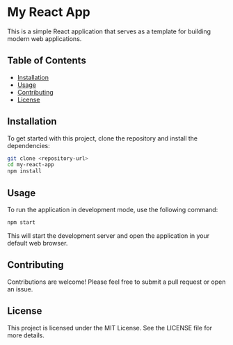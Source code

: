 # My React App

This is a simple React application that serves as a template for building modern web applications.

## Table of Contents

- [Installation](#installation)
- [Usage](#usage)
- [Contributing](#contributing)
- [License](#license)

## Installation

To get started with this project, clone the repository and install the dependencies:

```bash
git clone <repository-url>
cd my-react-app
npm install
```

## Usage

To run the application in development mode, use the following command:

```bash
npm start
```

This will start the development server and open the application in your default web browser.

## Contributing

Contributions are welcome! Please feel free to submit a pull request or open an issue.

## License

This project is licensed under the MIT License. See the LICENSE file for more details.